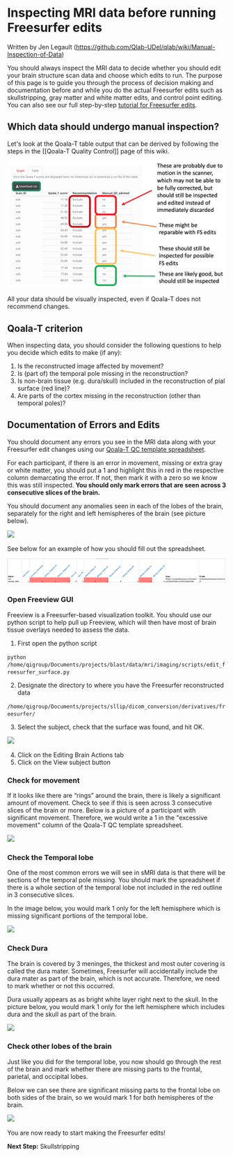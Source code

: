 # Inspecting MRI data before running Freesurfer edits
Written by Jen Legault (https://github.com/Qlab-UDel/qlab/wiki/Manual-Inspection-of-Data)

You should always inspect the MRI data to decide whether you should edit your brain structure scan data and choose which edits to run.  The purpose of this page is to guide you through the process of decision making and documentation before and while you do the actual Freesurfer edits such as skullstripping, gray matter and white matter edits, and control point editing. You can also see our full step-by-step [tutorial for Freesurfer edits](https://github.com/jlegault/Materials_for_Inspection_of_sMRI_data/blob/master/Freesurfer_Edits_Full_Tutorial.pdf).

## Which data should undergo manual inspection? 

Let's look at the Qoala-T table output that can be derived by following the steps in the [[Qoala-T Quality Control]] page of this wiki.

![](https://github.com/jlegault/Materials_for_Inspection_of_sMRI_data/blob/master/Images_for_wiki_page/qoala-t_table_original.png)

All your data should be visually inspected, even if Qoala-T does not recommend changes.

## Qoala-T criterion
When inspecting data, you should consider the following questions to help you decide which edits to make (if any):
1. Is the reconstructed image affected by movement?
2. Is (part of) the temporal pole missing in the reconstruction?
3. Is non-brain tissue (e.g. dura/skull) included in the reconstruction of pial surface (red line)?
4. Are parts of the cortex missing in the reconstruction (other than temporal poles)?

## Documentation of Errors and Edits
You should document any errors you see in the MRI data along with your Freesurfer edit changes using our [Qoala-T QC template spreadsheet](https://github.com/jlegault/Materials_for_Inspection_of_sMRI_data/blob/master/Qoala-T_QC_spreadsheet.xlsx).  

For each participant, if there is an error in movement, missing or extra gray or white matter, you should put a 1 and highlight this in red in the respective column demarcating the error.  If not, then mark it with a zero so we know this was still inspected. **You should only mark errors that are seen across 3 consecutive slices of the brain.**

You should document any anomalies seen in each of the lobes of the brain, separately for the right and left hemispheres of the brain (see picture below).

![](https://upload.wikimedia.org/wikipedia/commons/2/2c/Diagram_showing_the_lobes_of_the_brain_CRUK_308.svg)

See below for an example of how you should fill out the spreadsheet.

![](https://github.com/jlegault/Materials_for_Inspection_of_sMRI_data/blob/master/Images_for_wiki_page/QC_spreadsheet_example.png)

### Open Freeview GUI 
Freeview is a Freesurfer-based visualization toolkit. You should use our python script to help pull up Freeview, which will then have most of brain tissue overlays needed to assess the data.

1. First open the python script

```python /home/qigroup/Documents/projects/blast/data/mri/imaging/scripts/edit_freesurfer_surface.py```

2. Designate the directory to where you have the Freesurfer reconstructed data

```/home/qigroup/Documents/projects/sllip/dicom_conversion/derivatives/freesurfer/```

3. Select the subject, check that the surface was found, and hit OK.

![](https://github.com/jlegault/Materials_for_Inspection_of_sMRI_data/blob/master/Images_for_wiki_page/python_script_find_subject.png)

4. Click on the Editing Brain Actions tab
5. Click on the View subject button

### Check for movement
If it looks like there are “rings” around the brain, there is likely a significant amount of movement.  Check to see if this is seen across 3 consecutive slices of the brain or more.  Below is a picture of a participant with significant movement.  Therefore, we would write a 1 in the "excessive movement" column of the Qoala-T QC template spreadsheet.

![](https://github.com/jlegault/Materials_for_Inspection_of_sMRI_data/blob/master/Images_for_wiki_page/check_movement.png)

### Check the Temporal lobe
One of the most common errors we will see in sMRI data is that there will be sections of the temporal pole missing. You should mark the spreadsheet if there is a whole section of the temporal lobe not included in the red outline in 3 consecutive slices. 

In the image below, you would mark 1 only for the left hemisphere which is missing significant portions of the temporal lobe.

![](https://github.com/jlegault/Materials_for_Inspection_of_sMRI_data/blob/master/Images_for_wiki_page/check_temporal_pole_error.png)


### Check Dura
The brain is covered by 3 meninges, the thickest and most outer covering is called the dura mater. Sometimes, Freesurfer will accidentally include the dura mater as part of the brain, which is not accurate.  Therefore, we need to mark whether or not this occurred. 

Dura usually appears as as bright white layer right next to the skull. In the picture below, you would mark 1 only for the left hemisphere which includes dura and the skull as part of the brain.

![](https://github.com/jlegault/Materials_for_Inspection_of_sMRI_data/blob/master/Images_for_wiki_page/check_dura.png)


### Check other lobes of the brain

Just like you did for the temporal lobe, you now should go through the rest of the brain and mark whether there are missing parts to the frontal, parietal, and occipital lobes.

Below we can see there are significant missing parts to the frontal lobe on both sides of the brain, so we would mark 1 for both hemispheres of the brain.

![](https://github.com/jlegault/Materials_for_Inspection_of_sMRI_data/blob/master/Images_for_wiki_page/check_frontal_lobe.png)


You are now ready to start making the Freesurfer edits!

**Next Step:** Skullstripping
